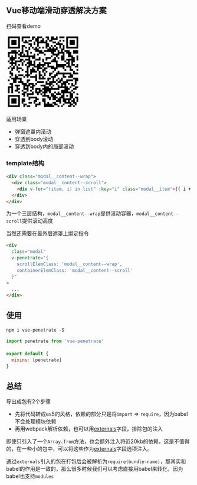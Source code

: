## Vue移动端滑动穿透解决方案

扫码查看demo

<img src="./qrcode.png" width=200px>

适用场景

- 弹窗遮罩内滚动
- 穿透到body滚动
- 穿透到body内的局部滚动

### template结构

```html
<div class="modal__content--wrap">
  <div class="modal__content--scroll">
    <div v-for="(item, i) in list" :key="i" class="modal__item">{{ i + 1 }} - {{ item }}</div>
  </div>
</div>
```

为一个三层结构，`modal__content--wrap`提供滚动容器，`modal__content--scroll`提供滚动高度

当然还需要在最外层遮罩上绑定指令

```html
<div
  class="modal"
  v-penetrate="{
    scrollElemClass: 'modal__content--wrap',
    containerElemClass: 'modal__content--scroll'
  }"
>
  ...
</div>
```

## 使用

```
npm i vue-penetrate -S
```

```js
import penetrate from 'vue-penetrate'

export default {
  mixins: [penetrate]
}
```

## 总结

导出成包有2个步骤

- 先将代码转成es5的风格，依赖的部分只是将`import` => `require`，因为babel不会处理模块依赖
- 再用webpack解析依赖，也可以用[externals](https://webpack.docschina.org/configuration/externals/)字段，排除包的注入

即使只引入了一个`Array.from`方法，也会额外注入将近20kb的依赖，这是不值得的，在一些小的包中，可以将这些作为[externals](https://webpack.docschina.org/configuration/externals/)字段选项注入。

通过`externals`引入的包在打包后会被解析为`require(bundle-name)`，那其实和babel的作用是一致的，那么很多时候我们可以考虑直接用babel来转化，因为babel也支持`modules`
